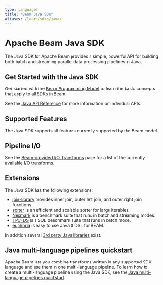 ```yaml
---
type: languages
title: "Beam Java SDK"
aliases: /learn/sdks/java/
---
```

<!--
Licensed under the Apache License, Version 2.0 (the "License");
you may not use this file except in compliance with the License.
You may obtain a copy of the License at

http://www.apache.org/licenses/LICENSE-2.0

Unless required by applicable law or agreed to in writing, software
distributed under the License is distributed on an "AS IS" BASIS,
WITHOUT WARRANTIES OR CONDITIONS OF ANY KIND, either express or implied.
See the License for the specific language governing permissions and
limitations under the License.
-->
# Apache Beam Java SDK

The Java SDK for Apache Beam provides a simple, powerful API for building both batch and streaming parallel data processing pipelines in Java.


## Get Started with the Java SDK

Get started with the [Beam Programming Model](/documentation/programming-guide/) to learn the basic concepts that apply to all SDKs in Beam.

See the [Java API Reference](https://beam.apache.org/releases/javadoc/) for more information on individual APIs.


## Supported Features

The Java SDK supports all features currently supported by the Beam model.


## Pipeline I/O
See the [Beam-provided I/O Transforms](/documentation/io/built-in/) page for a list of the currently available I/O transforms.


## Extensions

The Java SDK has the following extensions:

- [join-library](/documentation/sdks/java-extensions/#join-library) provides inner join, outer left join, and outer right join functions.
- [sorter](/documentation/sdks/java-extensions/#sorter) is an efficient and scalable sorter for large iterables.
- [Nexmark](/documentation/sdks/java/testing/nexmark) is a benchmark suite that runs in batch and streaming modes.
- [TPC-DS](/documentation/sdks/java/testing/tpcds) is a SQL benchmark suite that runs in batch mode.
- [euphoria](/documentation/sdks/java/euphoria) is easy to use Java 8 DSL for BEAM.

In addition several [3rd party Java libraries](/documentation/sdks/java-thirdparty/) exist.

## Java multi-language pipelines quickstart

Apache Beam lets you combine transforms written in any supported SDK language and use them in one multi-language pipeline. To learn how to create a multi-language pipeline using the Java SDK, see the [Java multi-language pipelines quickstart](/documentation/sdks/java-multi-language-pipelines).
